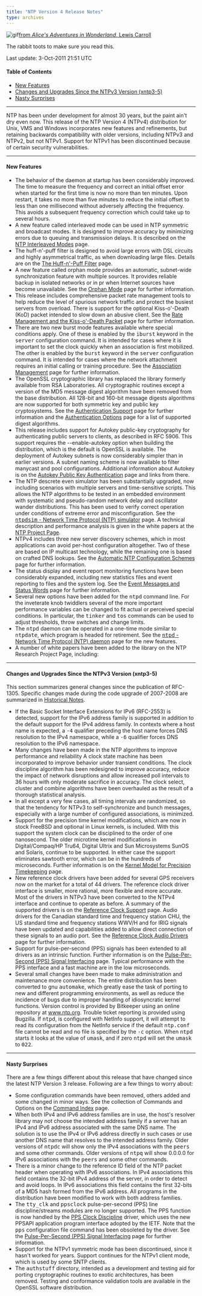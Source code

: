 ```yaml
---
title: "NTP Version 4 Release Notes"
type: archives
---
```


![gif](/archives/pic/hornraba.gif)[from _Alice's Adventures in Wonderland_, Lewis Carroll](http://www.eecis.udel.edu/%7emills/pictures.html)

The rabbit toots to make sure you read this.

Last update: 3-Oct-2011 21:51 UTC

#### Table of Contents

*   [New Features](/archives/4.2.8-series/release/#new-features)
*   [Changes and Upgrades Since the NTPv3 Version (xntp3-5)](/archives/4.2.8-series/release/#changes-and-upgrades-since-the-ntpv3-version-xntp3-5)
*   [Nasty Surprises](/archives/4.2.8-series/release/#nasty-surprises)

* * *

NTP has been under development for almost 30 years, but the paint ain't dry even now. This release of the NTP Version 4 (NTPv4) distribution for Unix, VMS and Windows incorporates new features and refinements, but retaining backwards compatibility with older versions, including NTPv3 and NTPv2, but not NTPv1\. Support for NTPv1 has been discontinued because of certain security vulnerabilities.

* * *

#### New Features

*   The behavior of the daemon at startup has been considerably improved. The time to measure the frequency and correct an initial offset error when started for the first time is now no more than ten minutes. Upon restart, it takes no more than five minutes to reduce the initial offset to less than one millisecond without adversely affecting the frequency. This avoids a subsequent frequency correction which could take up to several hours.
*   A new feature called interleaved mode can be used in NTP symmetric and broadcast modes. It is designed to improve accuracy by minimizing errors due to queuing and transmission delays. It is described on the [NTP Interleaved Modes](/archives/4.2.8-series/xleave) page.
*   The huff-n'-puff filter is designed to avoid large errors with DSL circuits and highly asymmetrical traffic, as when downloading large files. Details are on the [The Huff-n'-Puff Filter](/archives/4.2.8-series/huffpuff) page.
*   A new feature called orphan mode provides an automatic, subnet-wide synchronization feature with multiple sources. It provides reliable backup in isolated networks or in pr when Internet sources have become unavailable. See the [Orphan Mode](/archives/4.2.8-series/orphan) page for further information.
*   This release includes comprehensive packet rate management tools to help reduce the level of spurious network traffic and protect the busiest servers from overload. There is support for the optional Kiss-o'-Death (KoD) packet intended to slow down an abusive client. See the [Rate Management and the Kiss-o'-Death Packet](/archives/4.2.8-series/rate) page for further information.
*   There are two new burst mode features available where special conditions apply. One of these is enabled by the <tt>iburst</tt> keyword in the <tt>server</tt> configuration command. It is intended for cases where it is important to set the clock quickly when an association is first mobilized. The other is enabled by the <tt>burst</tt> keyword in the <tt>server</tt> configuration command. It is intended for cases where the network attachment requires an initial calling or training procedure. See the [Association Management](/archives/4.2.8-series/assoc) page for further information.
*   The OpenSSL cryptographic library has replaced the library formerly available from RSA Laboratories. All cryptographic routines except a version of the MD5 message digest algorithm have been removed from the base distribution. All 128-bit and 160-bit message digests algorithms are now supported for both symmetric key and public key cryptosystems. See the [Authentication Support](/archives/4.2.8-series/authentic) page for further information and the [Authentication Options](/archives/4.2.8-series/authopt) page for a list of supported digest algorithms.
*   This release includes support for Autokey public-key cryptography for authenticating public servers to clients, as described in RFC 5906\. This support requires the --enable-autokey option when building the distribution, which is the default is OpenSSL is available. The deployment of Autokey subnets is now considerably simpler than in earlier versions. A subnet naming scheme is now available to filter manycast and pool configurations. Additional information about Autokey is on the [Autokey Public Key Authentication](/archives/4.2.8-series/autokey) page and links from there.
*   The NTP descrete even simulator has been substantially upgraded, now including scenarios with multiple servers and time-sensitive scripts. This allows the NTP algorithms to be tested in an embedded environment with systematic and pseudo-random network delay and oscillator wander distributions. This has been used to verify correct operation under conditions of extreme error and misconfiguration. See the [<tt>ntpdsim</tt> - Network Time Protocol (NTP) simulator](/archives/4.2.8-series/ntpdsim) page. A technical description and performance analysis is given in the white papers at the [NTP Project Page](http://www.eecis.udel.edu/~mills/ntp.html).
*   NTPv4 includes three new server discovery schemes, which in most applications can avoid per-host configuration altogether. Two of these are based on IP multicast technology, while the remaining one is based on crafted DNS lookups. See the [Automatic NTP Configuration Schemes](/archives/4.2.8-series/discover) page for further information.
*   The status display and event report monitoring functions have been considerably expanded, including new statistics files and event reporting to files and the system log. See the [Event Messages and Status Words](/archives/4.2.8-series/decode) page for further information.
*   Several new options have been added for the <tt>ntpd</tt> command line. For the inveterate knob twiddlers several of the more important performance variables can be changed to fit actual or perceived special conditions. In particular, the <tt>tinker</tt> and <tt>tos</tt> commands can be used to adjust thresholds, throw switches and change limits.
*   The <tt>ntpd</tt> daemon can be operated in a one-time mode similar to <tt>ntpdate</tt>, which program is headed for retirement. See the [<tt>ntpd</tt> - Network Time Protocol (NTP) daemon](/archives/4.2.8-series/ntpd) page for the new features.
*   A number of white papers have been added to the library on the NTP Research Project Page, including:

* * *

#### Changes and Upgrades Since the NTPv3 Version (xntp3-5)

This section summarizes general changes since the publication of RFC-1305\. Specific changes made during the code upgrade of 2007-2008 are summarized in [Historical Notes](/archives/4.2.8-series/history).

*   If the Basic Socket Interface Extensions for IPv6 (RFC-2553) is detected, support for the IPv6 address family is supported in addition to the default support for the IPv4 address family. In contexts where a host name is expected, a <tt>-4</tt> qualifier preceding the host name forces DNS resolution to the IPv4 namespace, while a <tt>-6</tt> qualifier forces DNS resolution to the IPv6 namespace.
*   Many changes have been made in the NTP algorithms to improve performance and reliability A clock state machine has been incorporated to improve behavior under transient conditions. The clock discipline algorithm has been redesigned to improve accuracy, reduce the impact of network disruptions and allow increased poll intervals to 36 hours with only moderate sacrifice in accuracy. The clock select, cluster and combine algorithms have been overhauled as the result of a thorough statistical analysis.
*   In all except a very few cases, all timing intervals are randomized, so that the tendency for NTPv3 to self-synchronize and bunch messages, especially with a large number of configured associations, is minimized.
*   Support for the precision time kernel modifications, which are now in stock FreeBSD and optional in Linux kernels, is included. With this support the system clock can be disciplined to the order of one nanosecond. The older microtime kernel modifications in Digital/Compaq/HP Tru64, Digital Ultrix and Sun Microsystems SunOS and Solaris, continue to be supported. In either case the support eliminates sawtooth error, which can be in the hundreds of microseconds. Further information is on the [Kernel Model for Precision Timekeeping](/archives/4.2.8-series/kern) page.
*   New reference clock drivers have been added for several GPS receivers now on the market for a total of 44 drivers. The reference clock driver interface is smaller, more rational, more flexible and more accurate. Most of the drivers in NTPv3 have been converted to the NTPv4 interface and continue to operate as before. A summary of the supported drivers is on the [Reference Clock Support](/archives/4.2.8-series/refclock) page. Audio drivers for the Canadian standard time and frequency station CHU, the US standard time and frequency stations WWV/H and for IRIG signals have been updated and capabilities added to allow direct connection of these signals to an audio port. See the [Reference Clock Audio Drivers](/archives/4.2.8-series/audio) page for further information.
*   Support for pulse-per-second (PPS) signals has been extended to all drivers as an intrinsic function. Further information is on the [Pulse-Per-Second (PPS) Signal Interfacing](/archives/4.2.8-series/pps) page. Typical performance with the PPS interface and a fast machine are in the low microseconds.
*   Several small changes have been made to make administration and maintenance more convenience. The entire distribution has been converted to gnu <tt>automake</tt>, which greatly ease the task of porting to new and different programming environments, as well as reduce the incidence of bugs due to improper handling of idiosyncratic kernel functions. Version control is provided by Bitkeeper using an online repository at www.ntp.org. Trouble ticket reporting is provided using Bugzilla. If <tt>ntpd</tt>, is configured with NetInfo support, it will attempt to read its configuration from the NetInfo service if the default <tt>ntp.conf</tt> file cannot be read and no file is specified by the <tt>-c</tt> option. When <tt>ntpd</tt> starts it looks at the value of <tt>umask</tt>, and if zero <tt>ntpd</tt> will set the <tt>umask</tt> to <tt>022</tt>.

* * *

#### Nasty Surprises

There are a few things different about this release that have changed since the latest NTP Version 3 release. Following are a few things to worry about:

*   Some configuration commands have been removed, others added and some changed in minor ways. See the collection of Commands and Options on the [Command Index](/archives/4.2.8-series/comdex) page.
*   When both IPv4 and IPv6 address families are in use, the host's resolver library may not choose the intended address family if a server has an IPv4 and IPv6 address associated with the same DNS name. The solution is to use the IPv4 or IPv6 address directly in such cases or use another DNS name that resolves to the intended address family. Older versions of <tt>ntpdc</tt> will show only the IPv4 associations with the <tt>peers</tt> and some other commands. Older versions of <tt>ntpq</tt> will show 0.0.0.0 for IPv6 associations with the <tt>peers</tt> and some other commands.
*   There is a minor change to the reference ID field of the NTP packet header when operating with IPv6 associations. In IPv4 associations this field contains the 32-bit IPv4 address of the server, in order to detect and avoid loops. In IPv6 associations this field contains the first 32-bits of a MD5 hash formed from the IPv6 address. All programs in the distribution have been modified to work with both address families.
*   The <tt>tty_clk</tt> and <tt>ppsclock</tt> pulse-per-second (PPS) line discipline/streams modules are no longer supported. The PPS function is now handled by the [PPS Clock Discipline](/archives/drivers/driver22) driver, which uses the new PPSAPI application program interface adopted by the IETF. Note that the <tt>pps</tt> configuration file command has been obsoleted by the driver. See the [Pulse-Per-Second (PPS) Signal Interfacing](/archives/4.2.8-series/pps) page for further information.
*   Support for the NTPv1 symmetric mode has been discontinued, since it hasn't worked for years. Support continues for the NTPv1 client mode, which is used by some SNTP clients.
*   The <tt>authstuff</tt> directory, intended as a development and testing aid for porting cryptographic routines to exotic architectures, has been removed. Testing and conformance validation tools are available in the OpenSSL software distribution.